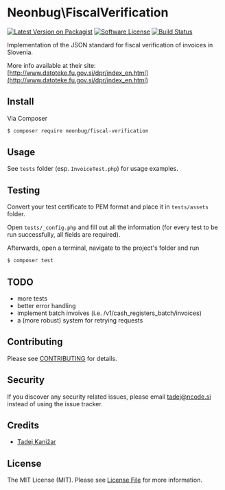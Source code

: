 # Neonbug\FiscalVerification

[![Latest Version on Packagist][ico-version]][link-packagist]
[![Software License][ico-license]](LICENSE.md)
[![Build Status][ico-travis]][link-travis]

Implementation of the JSON standard for fiscal verification of invoices in Slovenia.

More info available at their site: [http://www.datoteke.fu.gov.si/dpr/index_en.html](http://www.datoteke.fu.gov.si/dpr/index_en.html)

## Install

Via Composer

``` bash
$ composer require neonbug/fiscal-verification
```

## Usage

See `tests` folder (esp. `InvoiceTest.php`) for usage examples.

## Testing

Convert your test certificate to PEM format and place it in `tests/assets` folder.

Open `tests/_config.php` and fill out all the information (for every test to be run successfully, all fields are required).

Afterwards, open a terminal, navigate to the project's folder and run

``` bash
$ composer test
```

## TODO

- more tests
- better error handling
- implement batch invoives (i.e. /v1/cash_registers_batch/invoices)
- a (more robust) system for retrying requests

## Contributing

Please see [CONTRIBUTING](CONTRIBUTING.md) for details.

## Security

If you discover any security related issues, please email tadej@ncode.si instead of using the issue tracker.

## Credits

- [Tadej Kanižar][link-author]

## License

The MIT License (MIT). Please see [License File](LICENSE.md) for more information.

[ico-version]: https://img.shields.io/packagist/v/neonbug/fiscal-verification.svg?style=flat-square
[ico-license]: https://img.shields.io/badge/license-MIT-brightgreen.svg?style=flat-square
[ico-travis]: https://img.shields.io/travis/neonbug/fiscal-verification/master.svg?style=flat-square

[link-packagist]: https://packagist.org/packages/neonbug/fiscal-verification
[link-travis]: https://travis-ci.org/neonbug/fiscal-verification
[link-author]: https://github.com/tadejkan
